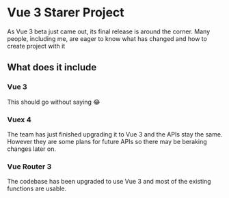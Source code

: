 # Vue 3 Starer Project

As Vue 3 beta just came out, its final release is around the corner. Many people, including me, are eager to know what has changed and how to create project with it

## What does it include

### Vue 3

This should go without saying 😂

### Vuex 4

The team has just finished upgrading it to Vue 3 and the APIs stay the same. However they are some plans for future APIs so there may be beraking changes later on.

### Vue Router 3

The codebase has been upgraded to use Vue 3 and most of the existing functions are usable.
